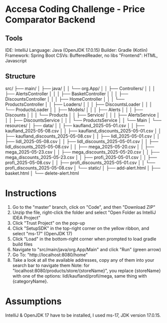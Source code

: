 # Accesa Coding Challenge - Price Comparator Backend

## Tools
IDE: IntelliJ
Language: Java (OpenJDK 17.0.15)
Builder: Gradle (Kotlin)
Framework: Spring Boot
CSVs: BufferedReader, no libs
"Frontend": HTML, Javascript


## Structure

src/
├── main/
│ ├── java/
│ │ └── org.App/
│ │ ├── Controllers/
│ │ │ ├── AlertsController
│ │ │ ├── BasketController
│ │ │ ├── DiscountsController
│ │ │ ├── HomeController
│ │ │ └── ProductsController
│ │ ├── Loaders/
│ │ │ ├── DiscountsLoader
│ │ │ └── ProductsLoader
│ │ ├── Models/
│ │ │ ├── Alerts
│ │ │ ├── Discounts
│ │ │ └── Products
│ │ ├── Service/
│ │ │ ├── AlertsService
│ │ │ ├── DiscountsService
│ │ │ └── ProductsService
│ │ └── Main
│ └── resources/
│ ├── data/
│ │ ├── kaufland_2025-05-01.csv
│ │ ├── kaufland_2025-05-08.csv
│ │ ├── kaufland_discounts_2025-05-01.csv
│ │ ├── kaufland_discounts_2025-05-08.csv
│ │ ├── lidl_2025-05-01.csv
│ │ ├── lidl_2025-05-08.csv
│ │ ├── lidl_discounts_2025-05-01.csv
│ │ ├── lidl_discounts_2025-05-08.csv
│ │ ├── mega_2025-05-20.csv
│ │ ├── mega_2025-05-23.csv
│ │ ├── mega_discounts_2025-05-20.csv
│ │ ├── mega_discounts_2025-05-23.csv
│ │ ├── profi_2025-05-01.csv
│ │ ├── profi_2025-05-08.csv
│ │ ├── profi_discounts_2025-05-01.csv
│ │ └── profi_discounts_2025-05-08.csv
│ └── static/
│ ├── add-alert.html
│ ├── basket.html
│ └── delete-alert.html


# Instructions
1. Go to the "master" branch, click on "Code", and then "Download ZIP"
2. Unzip the file, right-click the folder and select "Open Folder as IntelliJ IDEA Project"
3. Click "Trust Project" on the pop-up
4. Click "SetupSDK" in the top-right corner on the yellow ribbon, and select "ms-17" (OpenJDK 17)
5. Click "Load" in the bottom-right corner when prompted to load gradle build files
6. Navigate to "src/main/java/org.App/Main" and click "Run" (green arrow)
7. Go To: "http://localhost:8080/home"
8. Take a look at all the available addresses, copy any of them into your search bar to navigate them
Note: for "localhost:8080/products/store/{storeName}", you replace {storeName} with one of the options: lidl/kaufland/profi/mega, same thing with {categoryName}.


# Assumptions
IntelliJ & OpenJDK 17 have to be installed, I used ms-17, JDK version 17.0.15.
